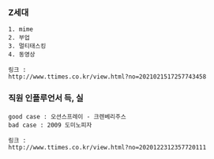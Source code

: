 


### Z세대
```
1. mime
2. 부업
3. 멀티태스킹
4. 동영상

링크 :
http://www.ttimes.co.kr/view.html?no=2021021517257743458
```

### 직원 인플루언서 득, 실
```
good case : 오션스프레이 - 크렌베리주스
bad case : 2009 도미노피자

링크 : 
http://www.ttimes.co.kr/view.html?no=2020122312357720111
```

